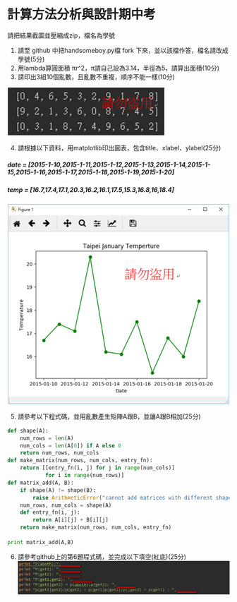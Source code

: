 計算方法分析與設計期中考
=========================


請把結果截圖並壓縮成zip，檔名為學號
1. 請至 github 中把handsomeboy.py檔 fork 下來，並以該檔作答，檔名請改成學號(5分)
2. 用lambda算圓面積 πr^2，π請自己設為3.14，半徑為5，請算出面積(10分)
3. 請印出3組10個亂數，且亂數不重複，順序不能一樣(10分)

![Alt text](/3.png)

4. 請根據以下資料，用matplotlib印出圖表，包含title、xlabel、ylabel(25分)
##### date = [2015-1-10,2015-1-11,2015-1-12,2015-1-13,2015-1-14,2015-1-15,2015-1-16,2015-1-17,2015-1-18,2015-1-19,2015-1-20] 
##### temp = [16.7,17.4,17.1,20.3,16.2,16.1,17.5,15.3,16.8,16,18.4]

![Alt text](/4.png)

5. 請參考以下程式碼，並用亂數產生矩陣A跟B，並讓A跟B相加(25分)

```python
def shape(A):
    num_rows = len(A)
    num_cols = len(A[0]) if A else 0
    return num_rows, num_cols
def make_matrix(num_rows, num_cols, entry_fn):
    return [[entry_fn(i, j) for j in range(num_cols)]
            for i in range(num_rows)]
def matrix_add(A, B):
    if shape(A) != shape(B):
        raise ArithmeticError("cannot add matrices with different shapes")
    num_rows, num_cols = shape(A)
    def entry_fn(i, j):
        return A[i][j] + B[i][j]
    return make_matrix(num_rows, num_cols, entry_fn)

print matrix_add(A,B)
```

6. 請參考github上的第6題程式碼，並完成以下填空(紅底)(25分)
![Alt text](/6.png)
